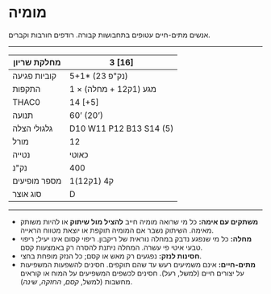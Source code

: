 # מומיה

אנשים מתים-חיים עטופים בתחבושות קבורה. רודפים חורבות וקברים.

------

| מחלקת שריון     | 3 [16]                     |
| ---------------- | -------------------------- |
| קוביות פגיעה     | 5+1* (23 נק"פ)             |
| התקפות           | 1 × מגע (1ק12 + מחלה)      |
| THAC0            | 14 [+5]                    |
| תנועה            | 60’ (20’)                  |
| גלגולי הצלה      | D10 W11 P12 B13 S14 (5)    |
| מורל             | 12                         |
| נטייה            | כאוטי                      |
| נק"נ             | 400                        |
| מספר מופיעים     | 1ק4 (1ק12)                 |
| סוג אוצר         | D                          |

------

- **משתקים עם אימה:** כל מי שרואה מומיה חייב **להציל מול שיתוק** או להיות משותק מאימה. השיתוק נשבר אם המומיה תוקפת או יוצאת מטווח הראייה.
- **מחלה:** כל מי שנפגע נדבק במחלה נוראית של ריקבון. ריפוי קסום אינו יעיל; ריפוי טבעי איטי פי עשרה. המחלה ניתנת להסרה רק באמצעות קסם.
- **חסינות לנזק:** נפגעים רק מאש או קסם; כל הנזק מופחת בחצי.
- **מתים-חיים:** אינם משמיעים רעש עד שהם תוקפים. חסינים להשפעות המשפיעות על יצורים חיים (למשל, רעל). חסינים לכשפים המשפיעים על המוח או קוראים מחשבות (למשל, *קסם*, *החזקה*, *שינה*).
